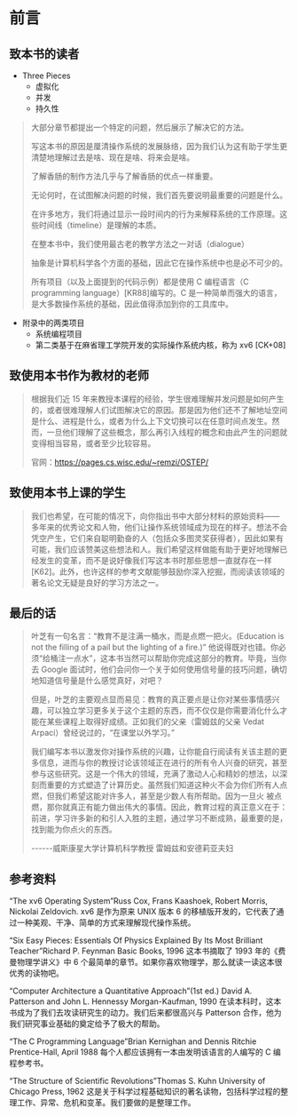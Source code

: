 # 前言

## 致本书的读者

- Three Pieces
  - 虚拟化
  - 并发
  - 持久性

> 大部分章节都提出一个特定的问题，然后展示了解决它的方法。
>
> 写这本书的原因是厘清操作系统的发展脉络，因为我们认为这有助于学生更清楚地理解过去是啥、现在是啥、将来会是啥。
>
> 了解香肠的制作方法几乎与了解香肠的优点一样重要。
>
> 无论何时，在试图解决问题的时候，我们首先要说明最重要的问题是什么。
>
> 在许多地方，我们将通过显示一段时间内的行为来解释系统的工作原理。这些时间线（timeline）是理解的本质。
>
> 在整本书中，我们使用最古老的教学方法之一对话（dialogue）
>
> 抽象是计算机科学各个方面的基础，因此它在操作系统中也是必不可少的。
>
> 所有项目（以及上面提到的代码示例）都是使用 C 编程语言（C programming language）[KR88]编写的。C 是一种简单而强大的语言，是大多数操作系统的基础，因此值得添加到你的工具库中。

- 附录中的两类项目
  - 系统编程项目
  - 第二类基于在麻省理工学院开发的实际操作系统内核，称为 xv6 [CK+08]

## 致使用本书作为教材的老师

> 根据我们近 15 年来教授本课程的经验，学生很难理解并发问题是如何产生的，或者很难理解人们试图解决它的原因。那是因为他们还不了解地址空间是什么、进程是什么，或者为什么上下文切换可以在任意时间点发生。然而，一旦他们理解了这些概念，那么再引入线程的概念和由此产生的问题就变得相当容易，或者至少比较容易。
>
> 官网：https://pages.cs.wisc.edu/~remzi/OSTEP/

## 致使用本书上课的学生

> 我们也希望，在可能的情况下，向你指出书中大部分材料的原始资料—— 多年来的优秀论文和人物，他们让操作系统领域成为现在的样子。想法不会凭空产生，它们来自聪明勤奋的人（包括众多图灵奖获得者），因此如果有可能，我们应该赞美这些想法和人。我们希望这样做能有助于更好地理解已经发生的变革，而不是说好像我们写这本书时那些思想一直就存在一样[K62]。此外，也许这样的参考文献能够鼓励你深入挖掘，而阅读该领域的著名论文无疑是良好的学习方法之一。

## 最后的话

> 叶芝有一句名言：“教育不是注满一桶水，而是点燃一把火。(Education is not the filling of a pail but the lighting of a fire.)” 他说得既对也错。你必须“给桶注一点水”，这本书当然可以帮助你完成这部分的教育。毕竟，当你去 Google 面试时，他们会问你一个关于如何使用信号量的技巧问题，确切地知道信号量是什么感觉真好，对吧？
>
> 但是，叶芝的主要观点显而易见：教育的真正要点是让你对某些事情感兴趣，可以独立学习更多关于这个主题的东西，而不仅仅是你需要消化什么才能在某些课程上取得好成绩。正如我们的父亲（雷姆兹的父亲 Vedat Arpaci）曾经说过的，“在课堂以外学习。”
>
> 我们编写本书以激发你对操作系统的兴趣，让你能自行阅读有关该主题的更多信息，进而与你的教授讨论该领域正在进行的所有令人兴奋的研究，甚至参与这些研究。这是一个伟大的领域，充满了激动人心和精妙的想法，以深刻而重要的方式塑造了计算历史。虽然我们知道这种火不会为你们所有人点燃，但我们希望这能对许多人，甚至是少数人有所帮助。因为一旦火
> 被点燃，那你就真正有能力做出伟大的事情。因此，教育过程的真正意义在于：前进，学习许多新的和引人入胜的主题，通过学习不断成熟，最重要的是，找到能为你点火的东西。
>
> ------威斯康星大学计算机科学教授 雷姆兹和安德莉亚夫妇

## 参考资料

“The xv6 Operating System”Russ Cox, Frans Kaashoek, Robert Morris, Nickolai Zeldovich.
xv6 是作为原来 UNIX 版本 6 的移植版开发的，它代表了通过一种美观、干净、简单的方式来理解现代操作系统。

“Six Easy Pieces: Essentials Of Physics Explained By Its Most Brilliant Teacher”Richard P. Feynman
Basic Books, 1996 这本书摘取了 1993 年的《费曼物理学讲义》中 6 个最简单的章节。如果你喜欢物理学，那么就读一读这本很优秀的读物吧。

“Computer Architecture a Quantitative Approach”(1st ed.) David A. Patterson and John L. Hennessy
Morgan-Kaufman, 1990 在读本科时，这本书成为了我们去攻读研究生的动力。我们后来都很高兴与 Patterson 合作，他为我们研究事业基础的奠定给予了极大的帮助。

“The C Programming Language”Brian Kernighan and Dennis Ritchie Prentice-Hall, April 1988
每个人都应该拥有一本由发明该语言的人编写的 C 编程参考书。

“The Structure of Scientific Revolutions”Thomas S. Kuhn
University of Chicago Press, 1962
这是关于科学过程基础知识的著名读物，包括科学过程的整理工作、异常、危机和变革。我们要做的是整理工作。
